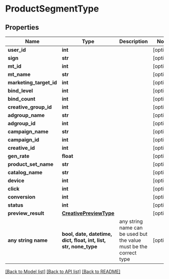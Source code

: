 # ProductSegmentType


## Properties
Name | Type | Description | Notes
------------ | ------------- | ------------- | -------------
**user_id** | **int** |  | [optional] 
**sign** | **str** |  | [optional] 
**mt_id** | **int** |  | [optional] 
**mt_name** | **str** |  | [optional] 
**marketing_target_id** | **int** |  | [optional] 
**bind_level** | **int** |  | [optional] 
**bind_count** | **int** |  | [optional] 
**creative_group_id** | **int** |  | [optional] 
**adgroup_name** | **str** |  | [optional] 
**adgroup_id** | **int** |  | [optional] 
**campaign_name** | **str** |  | [optional] 
**campaign_id** | **int** |  | [optional] 
**creative_id** | **int** |  | [optional] 
**gen_rate** | **float** |  | [optional] 
**product_set_name** | **str** |  | [optional] 
**catalog_name** | **str** |  | [optional] 
**device** | **int** |  | [optional] 
**click** | **int** |  | [optional] 
**conversion** | **int** |  | [optional] 
**status** | **int** |  | [optional] 
**preview_result** | [**CreativePreviewType**](CreativePreviewType.md) |  | [optional] 
**any string name** | **bool, date, datetime, dict, float, int, list, str, none_type** | any string name can be used but the value must be the correct type | [optional]

[[Back to Model list]](../README.md#documentation-for-models) [[Back to API list]](../README.md#documentation-for-api-endpoints) [[Back to README]](../README.md)


